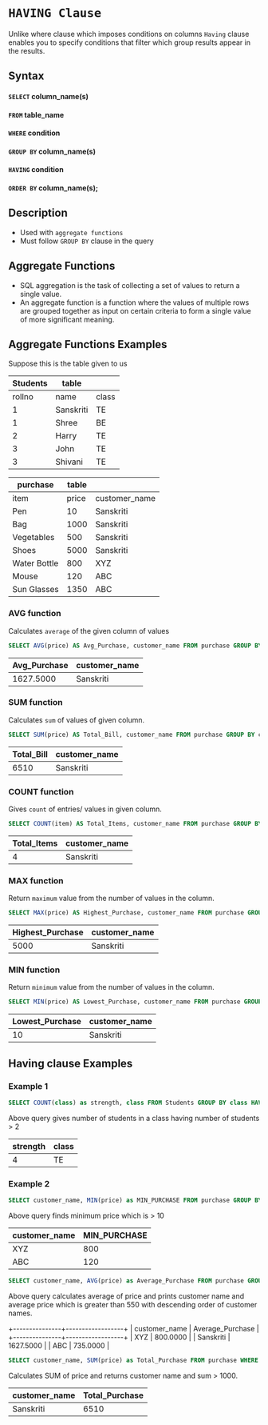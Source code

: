 # `HAVING Clause`

Unlike where clause which imposes conditions on columns `Having` clause enables you to specify conditions that filter which group results appear in the results.

## Syntax

#### `SELECT` column_name(s)
#### `FROM` table_name
#### `WHERE` condition
#### `GROUP BY` column_name(s)
#### `HAVING` condition
#### `ORDER BY` column_name(s);

## Description

- Used with `aggregate functions`
- Must follow `GROUP BY` clause in the query

## Aggregate Functions
 - SQL aggregation is the task of collecting a set of values to return a single value.
 - An aggregate function is a function where the values of multiple rows are grouped together as input on certain criteria to form a single value of more significant meaning.
    
## Aggregate Functions Examples

Suppose this is the table given to us

|Students | table||
|--------|-----------|--------|
| rollno | name      | class |
|      1 | Sanskriti | TE    |
|      1 | Shree     | BE    |
|      2 | Harry     | TE    |
|      3 | John      | TE    |
|      3 | Shivani   | TE    |


|purchase | table||
|------------|-------|---------------|
| item       | price | customer_name |
| Pen          |    10 | Sanskriti     |
| Bag          |  1000 | Sanskriti     |
| Vegetables   |   500 | Sanskriti     |
| Shoes        |  5000 | Sanskriti     |
| Water Bottle |   800 | XYZ           |
| Mouse        |   120 | ABC           |
| Sun Glasses  |  1350 | ABC           |


### AVG function 
  
  Calculates `average` of the given column of values

```sql
SELECT AVG(price) AS Avg_Purchase, customer_name FROM purchase GROUP BY customer_name;
```

| Avg_Purchase | customer_name |
|--------------|---------------|
|    1627.5000 | Sanskriti     |

### SUM function
  
   Calculates `sum` of values of given column.

```sql
SELECT SUM(price) AS Total_Bill, customer_name FROM purchase GROUP BY customer_name;
```

| Total_Bill | customer_name |
|------------|---------------|
|       6510 | Sanskriti     |

### COUNT function 

  Gives `count` of entries/ values in given column.

```sql
SELECT COUNT(item) AS Total_Items, customer_name FROM purchase GROUP BY customer_name;
```

| Total_Items | customer_name |
|-------------|---------------|
|           4 | Sanskriti     |

### MAX function

  Return `maximum` value from the number of values in the column.

```sql
SELECT MAX(price) AS Highest_Purchase, customer_name FROM purchase GROUP BY customer_name;
```

| Highest_Purchase | customer_name |
|-----------------|---------------|
|             5000 | Sanskriti     |

### MIN function
  
   Return `minimum` value from the number of values in the column.

```sql
SELECT MIN(price) AS Lowest_Purchase, customer_name FROM purchase GROUP BY customer_name;
```
| Lowest_Purchase | customer_name |
|-----------------|---------------|
|              10 | Sanskriti     |


## Having clause Examples

### Example 1

```sql
SELECT COUNT(class) as strength, class FROM Students GROUP BY class HAVING COUNT(class) > 2;
```

Above query gives number of students in a class having number of students > 2 

| strength | class |
|----------|-------|
|        4 | TE  |

### Example 2

```sql
SELECT customer_name, MIN(price) as MIN_PURCHASE FROM purchase GROUP BY customer_name HAVING MIN(price) > 10;
```
Above query finds minimum price which is > 10

| customer_name | MIN_PURCHASE |
|---------------|------------|
| XYZ           |        800 |
| ABC           |        120 |

```sql
SELECT customer_name, AVG(price) as Average_Purchase FROM purchase GROUP BY customer_name HAVING AVG(price) > 550 ORDER BY customer_name DESC;
```
Above query calculates average of price and prints customer name and average price which is greater than 550 with descending order of customer names.

+---------------+------------------+
| customer_name | Average_Purchase |
+---------------+------------------+
| XYZ           |         800.0000 |
| Sanskriti     |        1627.5000 |
| ABC           |         735.0000 |


```sql
SELECT customer_name, SUM(price) as Total_Purchase FROM purchase WHERE customer_name LIKE "S%" GROUP BY customer_name HAVING SUM(price) > 1000;
```
Calculates SUM of price and returns customer name and sum > 1000.

| customer_name | Total_Purchase |
|---------------|----------------|
| Sanskriti     |           6510 |


